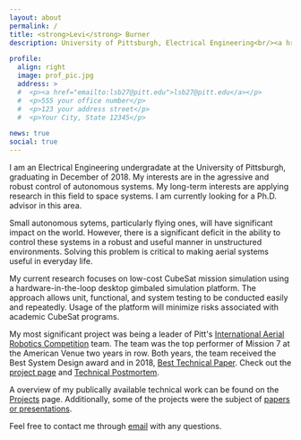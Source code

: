```yaml
---
layout: about
permalink: /
title: <strong>Levi</strong> Burner
description: University of Pittsburgh, Electrical Engineering<br/><a href="https://nsf-shrec.org/">NSF Center for Space High-Performance and Reconfigurable Computing</a><br/><a href="http://pittras.org">Pitt Robotics and Automation Society</a>

profile:
  align: right
  image: prof_pic.jpg
  address: >
  #  <p><a href="emailto:lsb27@pitt.edu">lsb27@pitt.edu</a></p>
  #  <p>555 your office number</p>
  #  <p>123 your address street</p>
  #  <p>Your City, State 12345</p>

news: true
social: true
---
```


I am an Electrical Engineering undergradate at the University of Pittsburgh, graduating in December of 2018. My interests are in the agressive and robust control of autonomous systems. My long-term interests are applying research in this field to space systems. I am currently looking for a Ph.D. advisor in this area.

Small autonomous sytems, particularly flying ones, will have significant impact on the world. However, there is a significant deficit in the ability to control these systems in a robust and useful manner in unstructured environments. Solving this problem is critical to making aerial systems useful in everyday life.

My current research focuses on low-cost CubeSat mission simulation using a hardware-in-the-loop desktop gimbaled simulation platform. The approach allows unit, functional, and system testing to be conducted easily and repeatedly. Usage of the platform will minimize risks associated with academic CubeSat programs.

My most significant project was being a leader of Pitt's <a href="http://www.aerialroboticscompetition.org">International Aerial Robotics Competition</a> team. The team was the top performer of Mission 7 at the American Venue two years in row. Both years, the team received the Best System Design award and in 2018, <a href="http://pittras.org/assets/misc/iarc-technical-paper-2018.pdf">Best Technical Paper</a>. Check out the <a href="http://pittras.org/projects/IARC/">project page</a> and <a href="http://pittras.org/projects/iarc/2018/08/10/update-iarc-technical-postmortem.html">Technical Postmortem</a>.

A overview of my publically available technical work can be found on the <a href="projects/">Projects</a> page. Additionally, some of the projects were the subject of <a href="publications/">papers or presentations</a>.

Feel free to contact me through <a href="mailto:lsb27@pitt.edu">email</a> with any questions.